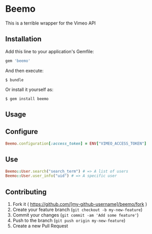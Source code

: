 # Beemo

This is a terrible wrapper for the Vimeo API

## Installation

Add this line to your application's Gemfile:

```ruby
gem 'beemo'
```

And then execute:

    $ bundle

Or install it yourself as:

    $ gem install beemo

## Usage

Configure
--------

```ruby
Beemo.configuration[:access_token] = ENV["VIMEO_ACCESS_TOKEN"]
```
Use
-----

```ruby
Beemo::User.search("search_term") # => A list of users
Beemo::User.user_info("uid") # => A specific user
```


## Contributing

1. Fork it ( https://github.com/[my-github-username]/beemo/fork )
2. Create your feature branch (`git checkout -b my-new-feature`)
3. Commit your changes (`git commit -am 'Add some feature'`)
4. Push to the branch (`git push origin my-new-feature`)
5. Create a new Pull Request
